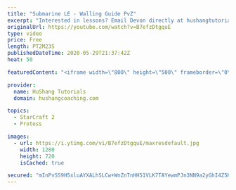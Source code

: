 ```yaml
---
title: "Submarine LE - Walling Guide PvZ"
excerpt: "Interested in lessons? Email Devon directly at hushangtutorials@outlook.com ------------------------------------------------------------------------------------------------------- Want to support HuShang Tutorials directly? Patreon is a website where you can contribute a monthly donation that will help"
originalUrl: https://youtube.com/watch?v=B7efzDtgquE
type: video
price: Free
length: PT2M23S
publishedDateTime: 2020-05-29T21:37:42Z
heat: 50

featuredContent: "<iframe width=\"800\" height=\"500\" frameborder=\"0\" src=\"https://www.youtube.com/embed/B7efzDtgquE\" allow=\"accelerometer; autoplay; encrypted-media; gyroscope; picture-in-picture\" allowfullscreen></iframe>"

provider:
  name: HuShang Tutorials
  domain: hushangcoaching.com

topics:
  - StarCraft 2
  - Protoss

images:
  - url: https://i.ytimg.com/vi/B7efzDtgquE/maxresdefault.jpg
    width: 1280
    height: 720
    isCached: true

secured: "mInPvSS9H5xluAYXALhSLCw+WnZnTnHH51VLK7TAYewmPJn3NN9a2yGhI4Z5KSdPeN0L6PtSR++QYWVwFEKVE2Wb/oxmh/Zoz78lJkv09a0W0JUb670QA8qiy8d6RtXOGIgFrhwr+A0UXt+EcNBREjBWjOaKO31MzvN2iEp6Ppv/HQk6WTvWQ04sF9bIMC9SBjB9VY6LLkTqHhm4g906kDqlDSjWSvY9vS1IwhoBslw8loRR0d28uRk1zfNx+frHMj7ME4SHi6V9CUgenG96SZ8bvea2T2zRtpsJ4RVSq4TnSrT1zw2amRK03uTAQayz/mvDHM9L8ZpvtYWU5ab9ve08H7qA0qgT/XtYGRp19mJUZ9bQ7Hs85V/y2D80JGLMv/ZDAcI5TfcTMw3Zv8cpEcx2ixb4/Xtmif2dzsG6nBM=;354t/aBwkC2koWlRoUZi2g=="
---
```


